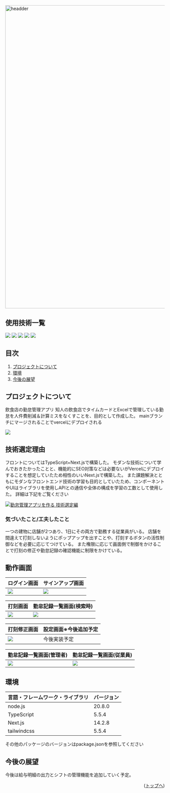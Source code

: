 <div id="top"></div>
<img width="958" alt="headder" src="https://github.com/user-attachments/assets/21a55949-07bb-403e-ae2a-ba912e0298d2">

## 使用技術一覧

<!-- シールド一覧 -->
<p style="display: inline">
  <!-- フロントエンドのフレームワーク・ライブラリ一覧 -->
  <img src="https://github.com/user-attachments/assets/c0d80d44-1c5c-4e61-884d-b31f11f037f5">
  <img src="https://github.com/user-attachments/assets/a5edb846-818e-4b0c-a659-f7c9993ed82c">
  <img src="https://github.com/user-attachments/assets/fb5866fb-a538-496b-8565-c728b1c570dd">
  <!-- フロントエンド言語一覧 -->
  <img src="https://github.com/user-attachments/assets/a64bf638-dd8b-4af6-8474-c828f0af07ae">
  <!-- バックエンドのフレームワーク一覧 -->
  <!-- バックエンド言語 -->
  <!-- DB -->
  <!-- インフラ一覧 -->
  <img src="https://github.com/user-attachments/assets/084dbda7-8613-42be-a31d-bc5ec19059c2">
 
</p>

## 目次

1. [プロジェクトについて](#プロジェクトについて)
2. [環境](#環境)
3. [今後の展望](#今後の展望)

<!-- プロジェクト名を記載 -->

<!-- プロジェクトの概要を記載 -->

<!-- プロジェクトについて -->

## プロジェクトについて
飲食店の勤怠管理アプリ
知人の飲食店でタイムカードとExcelで管理している勤怠を人件費削減＆計算ミスをなくすことを、目的として作成した。
mainブランチにマージされることでvercelにデプロイされる

<img src="https://github.com/user-attachments/assets/68e0cf5a-5ac1-4396-bf10-49e1b2446b89">


## 技術選定理由
フロントについてはTypeScript+Next.jsで構築した。
モダンな技術について学んでおきたかったことと、機能的にSEO対策などは必要ないがVercelにデプロイすることを想定していたため相性のいいNext.jsで構築した。
また課題解決とともにモダンなフロントエンド技術の学習も目的としていたため、コンポーネントやUIはライブラリを使用しAPIとの通信や全体の構成を学習の工数として使用した。
詳細は下記をご覧ください

<img src="https://github.com/user-attachments/assets/130559ff-1231-4297-8af3-65e8eedbe6de">[勤怠管理アプリを作る 技術選定編](https://qiita.com/TechYoichiro/items/00fdf080a0832baf5dea?utm_campaign=post_article&utm_medium=twitter&utm_source=twitter_share)


### 気づいたこと/工夫したこと
一つの建物に店舗が2つあり、1日にその両方で勤務する従業員がいる。
店舗を間違えて打刻しないようにポップアップを出すことや、打刻するボタンの活性制御などを必要に応じてつけている。
また権限に応じて画面側で制御をかけることで打刻の修正や勤怠記録の確認機能に制限をかけている。

## 動作画面
| ログイン画面  | サインアップ画面 |
| --------------------- | ---------- |
| <img src="https://github.com/user-attachments/assets/c9b1dedc-97ed-424e-963c-ff0e7ee8b66b"> | <img src="https://github.com/user-attachments/assets/16c3e357-3d67-409d-8ef2-7163be95e029"> |

| 打刻画面  | 勤怠記録一覧画面(検索時) |
| --------------------- | ---------- |
| <img src="https://github.com/user-attachments/assets/56ac310c-9b55-4da5-9b49-74225c1173a7"> | <img src="https://github.com/user-attachments/assets/db536c4c-bf70-4908-abeb-5fc36b45b68f"> |

| 打刻修正画面  | 設定画面※今後追加予定 |
| --------------------- | ---------- |
| <img src="https://github.com/user-attachments/assets/3aacfbf0-ab64-4dbb-b939-f79fce169d31"> | 今後実装予定 |

| 勤怠記録一覧画面(管理者)  | 勤怠記録一覧画面(従業員) |
| --------------------- | ---------- |
| <img src="https://github.com/user-attachments/assets/e9df4115-7d82-43e2-9215-8faf3f2e2e54"> | <img src="https://github.com/user-attachments/assets/d8b50a1e-e3e4-423d-8037-d8eff0026ccc"> |

## 環境

<!-- 言語、フレームワーク、ミドルウェア、インフラの一覧とバージョンを記載 -->

| 言語・フレームワーク・ライブラリ  | バージョン |
| --------------------- | ---------- |
| node.js               | 20.8.0      |
| TypeScript            | 5.5.4    |
| Next.js               | 14.2.8      |
| tailwindcss           | 5.5.4    |

その他のパッケージのバージョンはpackage.jsonを参照してください

<!-- コンテナの作成方法、パッケージのインストール方法など、開発環境構築に必要な情報を記載 -->

## 今後の展望
今後は給与明細の出力とシフトの管理機能を追加していく予定。

<p align="right">(<a href="#top">トップへ</a>)</p>
